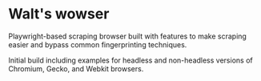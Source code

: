 # Walt's wowser
Playwright-based scraping browser built with features to make scraping easier and bypass common fingerprinting techniques.

Initial build including examples for headless and non-headless versions of Chromium, Gecko, and Webkit browsers.
